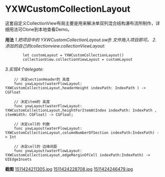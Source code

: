 # YXWCustomCollectionLayout

这套自定义CollectionView布局主要是用来解决单双列混合结构瀑布流所制作，详细用法可Clone到本地查看Demo。

**用法**
_1.把项目中的 YXWCustomCollectionLayout.swift 文件拖入项目即可。_
_2.添加的自己的collectionview.collectionViewLayout:_

	        let customLayout = YXWCustomCollectionLayout()
	        collectionView.collectionViewLayout = customLayout 
	
_3.实现4个delegate:_

	    // 决定sectionHeader的 高度
	    func yxwLayout(waterFlowLayout: YXWCustomCollectionLayout,headerHeight indexPath: IndexPath ) -> CGFloat
	
	    // 决定item的 高度
	    func yxwLayout(waterFlowLayout: YXWCustomCollectionLayout,heightForItemAtIndex indexPath: IndexPath , itemWidth: CGFloat) -> CGFloat;
	
	    // 决定cell的 列数
	    func yxwLayout(waterFlowLayout: YXWCustomCollectionLayout,columnNumberOfSection indexPath:IndexPath) -> Int
	
	    // 决定cell的 边缘间距
	    func yxwLayout(waterFlowLayout: YXWCustomCollectionLayout,edgeMarginOfCell indexPath:IndexPath) -> UIEdgeInsets


**截图**
[1511424211305.jpg][1]
[1511424228708.jpg][2]
[1511424246479.jpg][3]

[1]:	https://github.com/xiaowinner/YXWCustomCollectionLayout/blob/master/YXWCustomCollectionLayout/YXWCustomCollectionLayout/screenShot/1511424211305.jpg?raw=true "1511424211305.jpg"
[2]:	https://github.com/xiaowinner/YXWCustomCollectionLayout/blob/master/YXWCustomCollectionLayout/YXWCustomCollectionLayout/screenShot/1511424228708.jpg?raw=true "1511424228708.jpg"
[3]:	https://github.com/xiaowinner/YXWCustomCollectionLayout/blob/master/YXWCustomCollectionLayout/YXWCustomCollectionLayout/screenShot/1511424246479.jpg?raw=true "1511424246479.jpg"